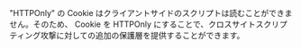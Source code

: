 "HTTPOnly" の Cookie はクライアントサイドのスクリプトは読むことができません。そのため、 Cookie を HTTPOnly にすることで、クロスサイトスクリプティング攻撃に対しての追加の保護層を提供することができます。
